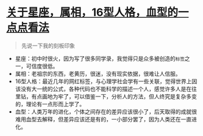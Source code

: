 # [关于星座，属相，16型人格，血型的一点点看法](https://github.com/dululu/GitNote/issues/55)

>先说一下我的刻板印象
- 星座：初中时很火，因为写了很多同学录，我觉得只是众多被创造的`标签`之一，可信度很低。
- 属相：老祖宗的东西，老黄历，很迷，没有现实依据，很难让人信服。
- 16型人格：最近几年的网红标签，与心理学社会学有一些关联，觉得世界上因该没有大一统的公式，各种代码也不能科学的描述一个人，感觉许多人是在往里钻，有点画地为牢了，可以借鉴一下，分析人的方法，但人终究是复杂多变的，理论有一点形而上学了。
- 血型：人类万年的进化，个体之间存在的差异应该很小了，后天取得的成就很难用血型去解释，但差异应该还是有的，一小部分罢了，因为人类还在一直进化。
